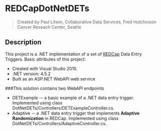 # REDCapDotNetDETs
> Created by Paul Litwin, Collaborative Data Services, Fred Hutchinson Cancer Reseach Center, Seattle

## Description
This project is a .NET implementation of a set of [REDCap](https://projectredcap.org) Data Entry Triggers.
Basic attributes of this project:
- Created with Visual Studio 2015.
- .NET version: 4.5.2
- Built as an ASP.NET WebAPI web service

###This solution contains two WebAPI endpoints
- DETExample -- a basic example of a .NET data entry trigger. Implemented using class  DotNetDETs/Controllers/DETExampleController.cs.
- Adaptive  -- a .NET data entry trigger that implements **Adaptive Randomization** in REDCap. Implemented using class  DotNetDETs/Controllers/AdaptiveController.cs.
